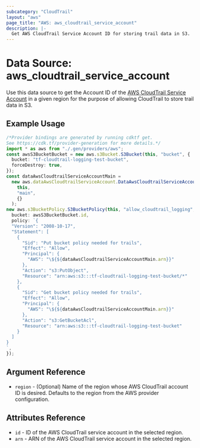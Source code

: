 ```yaml
---
subcategory: "CloudTrail"
layout: "aws"
page_title: "AWS: aws_cloudtrail_service_account"
description: |-
  Get AWS CloudTrail Service Account ID for storing trail data in S3.
---
```


# Data Source: aws\_cloudtrail\_service\_account

Use this data source to get the Account ID of the [AWS CloudTrail Service Account](http://docs.aws.amazon.com/awscloudtrail/latest/userguide/cloudtrail-supported-regions.html)
in a given region for the purpose of allowing CloudTrail to store trail data in S3.

## Example Usage

```typescript
/*Provider bindings are generated by running cdktf get.
See https://cdk.tf/provider-generation for more details.*/
import * as aws from "./.gen/providers/aws";
const awsS3BucketBucket = new aws.s3Bucket.S3Bucket(this, "bucket", {
  bucket: "tf-cloudtrail-logging-test-bucket",
  forceDestroy: true,
});
const dataAwsCloudtrailServiceAccountMain =
  new aws.dataAwsCloudtrailServiceAccount.DataAwsCloudtrailServiceAccount(
    this,
    "main",
    {}
  );
new aws.s3BucketPolicy.S3BucketPolicy(this, "allow_cloudtrail_logging", {
  bucket: awsS3BucketBucket.id,
  policy: `{
  "Version": "2008-10-17",
  "Statement": [
    {
      "Sid": "Put bucket policy needed for trails",
      "Effect": "Allow",
      "Principal": {
        "AWS": "\${${dataAwsCloudtrailServiceAccountMain.arn}}"
      },
      "Action": "s3:PutObject",
      "Resource": "arn:aws:s3:::tf-cloudtrail-logging-test-bucket/*"
    },
    {
      "Sid": "Get bucket policy needed for trails",
      "Effect": "Allow",
      "Principal": {
        "AWS": "\${${dataAwsCloudtrailServiceAccountMain.arn}}"
      },
      "Action": "s3:GetBucketAcl",
      "Resource": "arn:aws:s3:::tf-cloudtrail-logging-test-bucket"
    }
  ]
}
`,
});

```

## Argument Reference

* `region` - (Optional) Name of the region whose AWS CloudTrail account ID is desired.
  Defaults to the region from the AWS provider configuration.

## Attributes Reference

* `id` - ID of the AWS CloudTrail service account in the selected region.
* `arn` - ARN of the AWS CloudTrail service account in the selected region.
